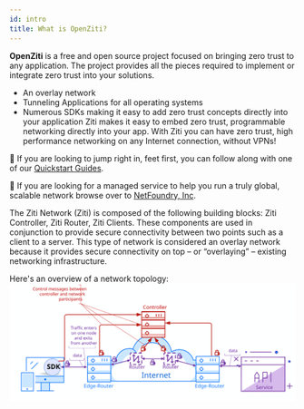 ```yaml
---
id: intro
title: What is OpenZiti?
---
```


**OpenZiti** is a free and open source project focused on bringing zero trust to any application. The project provides all the pieces required to implement or integrate zero trust into your solutions.

* An overlay network
* Tunneling Applications for all operating systems
* Numerous SDKs making it easy to add zero trust concepts directly into your application
Ziti makes it easy to embed zero trust, programmable networking directly into your app. With Ziti you can have zero trust, high performance networking on any Internet connection, without VPNs!

:running: If you are looking to jump right in, feet first, you can follow along with one of our 
[Quickstart Guides](../quickstarts/network/index.md). 

:office: If you are looking for a managed service to help you run a truly global, scalable network browse over to [NetFoundry, Inc](http://netfoundry.io).

The Ziti Network (Ziti) is composed of the following building
blocks: Ziti Controller, Ziti Router, Ziti Clients. These
components are used in conjunction to provide secure
connectivity between two points such as a client to a server. This
type of network is considered an overlay network because it
provides secure connectivity on top – or “overlaying” – existing
networking infrastructure.

Here's an overview of a network topology:
![image](../../static/img/ziti-overview.svg)
